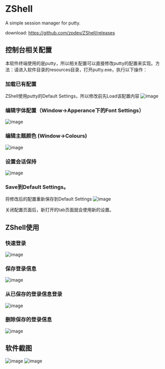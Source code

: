 # ZShell
A simple session manager for putty.

download: https://github.com/zpdev/ZShell/releases

## 控制台相关配置
本软件终端使用的是putty，所以相关配置可以直接修改putty的配置来实现。方法：请进入软件目录的resources目录，打开putty.exe，执行以下操作：
### 加载已有配置
ZShell使用putty的Default Settings，所以修改前先Load该配置内容
![image](https://github.com/zpdev/ZShell/blob/master/resources/save.png)

### 编辑字体配置（Window->Apperance下的Font Settings）
![image](https://github.com/zpdev/ZShell/blob/master/resources/font.png)

### 编辑主题颜色 (Window->Colours)
![image](https://github.com/zpdev/ZShell/blob/master/resources/colours.png)

### 设置会话保持
![image](https://github.com/zpdev/ZShell/blob/master/resources/connect.png)

### Save到Default Settings。
将修改后的配置重新保存到Default Settings
![image](https://github.com/zpdev/ZShell/blob/master/resources/save.png)

关闭配置页面后，新打开的tab页面就会使用新的设置。

## ZShell使用
### 快速登录
![image](https://github.com/zpdev/ZShell/blob/master/resources/quick_connect.png)

### 保存登录信息
![image](https://github.com/zpdev/ZShell/blob/master/resources/save_connect.png)

### 从已保存的登录信息登录
![image](https://github.com/zpdev/ZShell/blob/master/resources/save_to_connect.png)

### 删除保存的登录信息
![image](https://github.com/zpdev/ZShell/blob/master/resources/delete_connect.png)


## 软件截图
![image](https://github.com/zpdev/ZShell/blob/master/resources/snapshot.png)
![image](https://github.com/zpdev/ZShell/blob/master/resources/snapshot_2.png)
